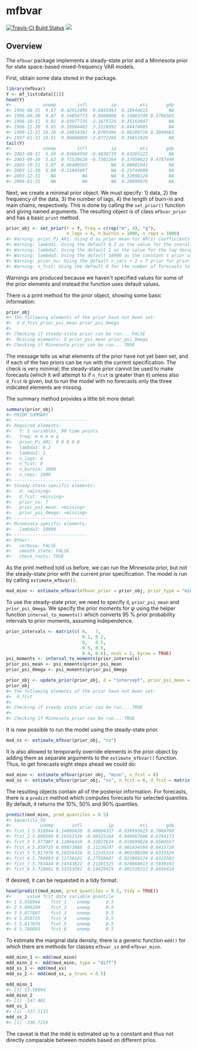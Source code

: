 
mfbvar
======

[![Travis-CI Build Status](https://travis-ci.org/ankargren/mfbvar?branch=master)](https://travis-ci.org/ankargren/mfbvar) [![](http://www.r-pkg.org/badges/version/mfbvar)](http://www.r-pkg.org/pkg/mfbvar)

Overview
--------

The `mfbvar` package implements a steady-state prior and a Minnesota prior for state space-based mixed-frequency VAR models. <!-- README.md is generated from README.Rmd. Please edit that file -->

First, obtain some data stored in the package.

``` r
library(mfbvar)
Y <- mf_list$data[[1]]
head(Y)
#>            unemp        infl         ip         eti       gdp
#> 1996-08-31  9.87 -0.42912096  0.6845993  0.18944615        NA
#> 1996-09-30  9.87  0.54854773  0.0000000  0.14983749 0.5798503
#> 1996-10-31  9.81  0.03977725 -2.1675725  0.35163047        NA
#> 1996-11-30  9.95 -0.19904465  3.5228692  0.04474605        NA
#> 1996-12-31 10.26 -0.14954392  4.9705496 -0.08289718 0.3049682
#> 1997-01-31 10.01  0.00000000 -2.8772286  0.39851929        NA
tail(Y)
#>            unemp        infl         ip         eti       gdp
#> 2003-08-31  5.59 -0.03684598 -0.4838719  0.63265222        NA
#> 2003-09-30  5.63  0.72520628 -0.7302264  0.17059822 0.4787448
#> 2003-10-31  5.87  0.06400585         NA  0.08881041        NA
#> 2003-11-30  6.00 -0.21045897         NA -0.23744080        NA
#> 2003-12-31    NA          NA         NA  0.32696128        NA
#> 2004-01-31    NA          NA         NA  0.20099976        NA
```

Next, we create a minimal prior object. We must specify: 1) data, 2) the frequency of the data, 3) the number of lags, 4) the length of burn-in and main chains, respectively. This is done by calling the `set_prior()` function and giving named arguments. The resulting object is of class `mfbvar_prior` and has a basic `print` method.

``` r
prior_obj <- set_prior(Y = Y, freq = c(rep("m", 4), "q"), 
                       n_lags = 4, n_burnin = 1000, n_reps = 1000)
#> Warning: prior_Pi_AR1: Using 0 as prior mean for AR(1) coefficients for all variables.
#> Warning: lambda1: Using the default 0.2 as the value for the overall tightness hyperparameter.
#> Warning: lambda2: Using the default 1 as the value for the lag decay hyperparameter.
#> Warning: lambda3: Using the default 10000 as the constant's prior variance.
#> Warning: prior_nu: Using the default n_vars + 2 = 7 prior for prior_nu.
#> Warning: n_fcst: Using the default 0 for the number of forecasts to compute.
```

Warnings are produced because we haven't specified values for some of the prior elements and instead the function uses default values.

There is a print method for the prior object, showing some basic information:

``` r
prior_obj
#> The following elements of the prior have not been set: 
#>  d d_fcst prior_psi_mean prior_psi_Omega
#> 
#> Checking if steady-state prior can be run... FALSE
#>  Missing elements: d prior_psi_mean prior_psi_Omega 
#> Checking if Minnesota prior can be run... TRUE
```

The message tells us what elements of the prior have not yet been set, and if each of the two priors can be run with the current specification. The check is very minimal; the steady-state prior cannot be used to make forecasts (which it will attempt to if `n_fcst` is greater than `0`) unless also `d_fcst` is given, but to run the model with no forecasts only the three indicated elements are missing.

The summary method provides a little bit more detail:

``` r
summary(prior_obj)
#> PRIOR SUMMARY
#> ----------------------------
#> Required elements:
#>   Y: 5 variables, 90 time points
#>   freq: m m m m q 
#>   prior_Pi_AR1: 0 0 0 0 0 
#>   lambda1: 0.2 
#>   lambda2: 1 
#>   n_lags: 4 
#>   n_fcst: 0 
#>   n_burnin: 1000 
#>   n_reps: 1000 
#> ----------------------------
#> Steady-state-specific elements:
#>   d: <missing> 
#>   d_fcst: <missing> 
#>   prior_nu: 7 
#>   prior_psi_mean: <missing> 
#>   prior_psi_Omega: <missing> 
#> ----------------------------
#> Minnesota-specific elements:
#>   lambda3: 10000 
#> ----------------------------
#> Other:
#>   verbose: FALSE 
#>   smooth_state: FALSE 
#>   check_roots: TRUE
```

As the print method told us before, we can run the Minnesota prior, but not the steady-state prior with the current prior specification. The model is run by calling `estimate_mfbvar()`.

``` r
mod_minn <- estimate_mfbvar(mfbvar_prior = prior_obj, prior_type = "minn", n_fcst = 8)
```

To use the steady-state prior, we need to specify `d`, `prior_psi_mean` and `prior_psi_Omega`. We specify the prior moments for *ψ* using the helper function `interval_to_moments()` which converts 95 % prior probability intervals to prior moments, assuming independence.

``` r
prior_intervals <- matrix(c( 6,   7,
                             0.1, 0.2,
                             0,   0.5,
                            -0.5, 0.5,
                             0.4, 0.6), ncol = 2, byrow = TRUE)
psi_moments <- interval_to_moments(prior_intervals)
prior_psi_mean <- psi_moments$prior_psi_mean
prior_psi_Omega <- psi_moments$prior_psi_Omega

prior_obj <- update_prior(prior_obj, d = "intercept", prior_psi_mean = prior_psi_mean, prior_psi_Omega = prior_psi_Omega)
prior_obj
#> The following elements of the prior have not been set: 
#>  d_fcst
#> 
#> Checking if steady-state prior can be run... TRUE
#> 
#> Checking if Minnesota prior can be run... TRUE
```

It is now possible to run the model using the steady-state prior.

``` r
mod_ss <- estimate_mfbvar(prior_obj, "ss")
```

It is also allowed to temporarily override elements in the prior object by adding them as separate arguments to the `estimate_mfbvar()` function. Thus, to get forecasts eight steps ahead we could do:

``` r
mod_minn <- estimate_mfbvar(prior_obj, "minn", n_fcst = 8)
mod_ss <- estimate_mfbvar(prior_obj, "ss", n_fcst = 8, d_fcst = matrix(1, nrow = 8, ncol = 1))
```

The resulting objects contain all of the posterior information. For forecasts, there is a `predict` method which computes forecasts for selected quantiles. By default, it returns the 10%, 50% and 90% quantiles.

``` r
predict(mod_minn, pred_quantiles = 0.5)
#> $quantile_50
#>           unemp       infl          ip          eti       gdp
#> fcst_1 5.918944 0.14000430  0.40004327 -0.036995625 0.7060768
#> fcst_2 5.890209 0.10161539 -0.00325264  0.048967686 0.6794173
#> fcst_3 5.877807 0.12866410  0.33827624  0.018699024 0.6509557
#> fcst_4 5.850725 0.09873088  0.11230247 -0.001434584 0.6415728
#> fcst_5 5.817078 0.10256428  0.12545324 -0.003209208 0.6335524
#> fcst_6 5.780893 0.11736101  0.27558887 -0.023960224 0.6325583
#> fcst_7 5.763444 0.14543822  0.21301525 -0.020060013 0.5930193
#> fcst_8 5.718661 0.13153682  0.14429415  0.001316312 0.6016410
```

If desired, it can be requested in a tidy format.

``` r
head(predict(mod_minn, pred_quantiles = 0.5, tidy = TRUE))
#>      value fcst_date variable quantile
#> 1 5.918944    fcst_1    unemp      0.5
#> 2 5.890209    fcst_2    unemp      0.5
#> 3 5.877807    fcst_3    unemp      0.5
#> 4 5.850725    fcst_4    unemp      0.5
#> 5 5.817078    fcst_5    unemp      0.5
#> 6 5.780893    fcst_6    unemp      0.5
```

To estimate the marginal data density, there is a generic function `mdd()` for which there are methods for classes `mfbvar_ss` and `mfbvar_minn`.

``` r
mdd_minn_1 <- mdd(mod_minn)
mdd_minn_2 <- mdd(mod_minn, type = "diff")
mdd_ss_1 <- mdd(mod_ss)
mdd_ss_2 <- mdd(mod_ss, p_trunc = 0.5)

mdd_minn_1
#> [1] 13.59894
mdd_minn_2
#> [1] -147.401
mdd_ss_1
#> [1] -337.5115
mdd_ss_2
#> [1] -336.7259
```

The caveat is that the mdd is estimated up to a constant and thus not directly comparable between models based on different prios.
